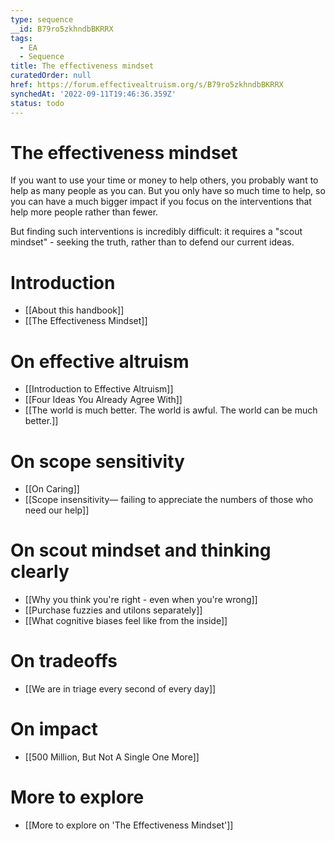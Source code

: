 ```yaml
---
type: sequence
__id: B79ro5zkhndbBKRRX
tags:
  - EA
  - Sequence
title: The effectiveness mindset
curatedOrder: null
href: https://forum.effectivealtruism.org/s/B79ro5zkhndbBKRRX
synchedAt: '2022-09-11T19:46:36.359Z'
status: todo
---
```

# The effectiveness mindset

If you want to use your time or money to help others, you probably want to help as many people as you can. But you only have so much time to help, so you can have a much bigger impact if you focus on the interventions that help more people rather than fewer. 

But finding such interventions is incredibly difficult: it requires a "scout mindset" - seeking the truth, rather than to defend our current ideas.

# Introduction



- [[About this handbook]]
- [[The Effectiveness Mindset]]

# On effective altruism



- [[Introduction to Effective Altruism]]
- [[Four Ideas You Already Agree With]]
- [[The world is much better. The world is awful. The world can be much better.]]

# On scope sensitivity



- [[On Caring]]
- [[Scope insensitivity— failing to appreciate the numbers of those who need our help]]

# On scout mindset and thinking clearly



- [[Why you think you're right - even when you're wrong]]
- [[Purchase fuzzies and utilons separately]]
- [[What cognitive biases feel like from the inside]]

# On tradeoffs



- [[We are in triage every second of every day]]

# On impact



- [[500 Million, But Not A Single One More]]

# More to explore



- [[More to explore on 'The Effectiveness Mindset']]